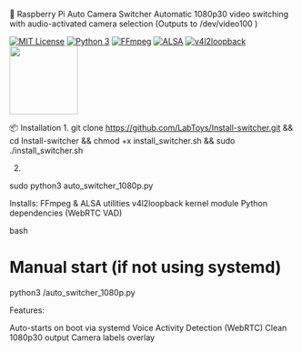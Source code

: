 🎥 Raspberry Pi Auto Camera Switcher
Automatic 1080p30 video switching with audio-activated camera selection
(Outputs to /dev/video100 )

[![MIT License](https://img.shields.io/badge/license-MIT-yellow.svg)](LICENSE)
[![Python 3](https://img.shields.io/badge/python-3.7+-blue.svg)](https://www.python.org/downloads/)
[![FFmpeg](https://img.shields.io/badge/FFmpeg-5.1+-green.svg?logo=ffmpeg)](https://ffmpeg.org/)
[![ALSA](https://img.shields.io/badge/ALSA-1.2-red.svg?logo=alsa)](https://alsa-project.org/)
[![v4l2loopback](https://img.shields.io/badge/v4l2loopback-0.12-blue.svg)](https://github.com/umlaeute/v4l2loopback)
<img src="https://www.raspberrypi.com/app/uploads/2022/02/COLOUR-Raspberry-Pi-Symbol-Registered.png" width="120">
  
📦 Installation
1.
git clone https://github.com/LabToys/Install-switcher.git && cd Install-switcher && chmod +x install_switcher.sh && sudo ./install_switcher.sh

2.
sudo python3 auto_switcher_1080p.py 


Installs:
FFmpeg & ALSA utilities
v4l2loopback kernel module
Python dependencies (WebRTC VAD)

bash
# Manual start (if not using systemd)


python3 /auto_switcher_1080p.py


Features:

Auto-starts on boot via systemd
Voice Activity Detection (WebRTC)
Clean 1080p30 output
Camera labels overlay
